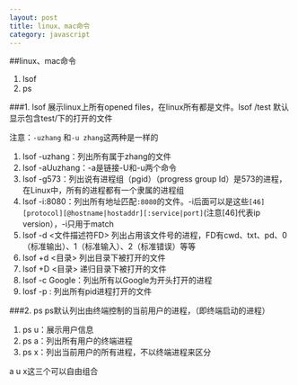 ```yaml
---
layout: post
title: linux、mac命令
category: javascript
---
```


##linux、mac命令
1. lsof
2. ps

<!-- break -->

###1. lsof
展示linux上所有opened files，在linux所有都是文件。lsof /test 默认显示包含test/下的打开的文件

注意：`-uzhang` 和`-u zhang`这两种是一样的
1. lsof -uzhang：列出所有属于zhang的文件
2. lsof -aUuzhang：-a是链接-U和-u两个命令
3. lsof -g573：列出说有进程组（pgid）（progress group Id）是573的进程，在Linux中，所有的进程都有一个隶属的进程组
4. lsof -i:8080：列出所有地址匹配`:8080`的文件。-i后面可以是这些`[46][protocol][@hostname|hostaddr][:service|port]`(注意[46]代表ip version），-i只用于match
5. lsof -d <文件描述符FD> 列出占用该文件号的进程，FD有cwd、txt、pd、0（标准输出）、1（标准输入）、2（标准错误）等等
6. lsof +d <目录> 列出目录下被打开的文件
7. lsof +D <目录> 递归目录下被打开的文件
8. lsof -c Google：列出所有以Google为开头打开的进程
9. losf -p <pid>: 列出所有pid进程打开的文件

###2. ps
ps默认列出由终端控制的当前用户的进程，（即终端启动的进程）

1. ps u：展示用户信息
2. ps a：列出所有用户的终端进程
3. ps x：列出当前用户的所有进程，不以终端进程来区分

a u x这三个可以自由组合
